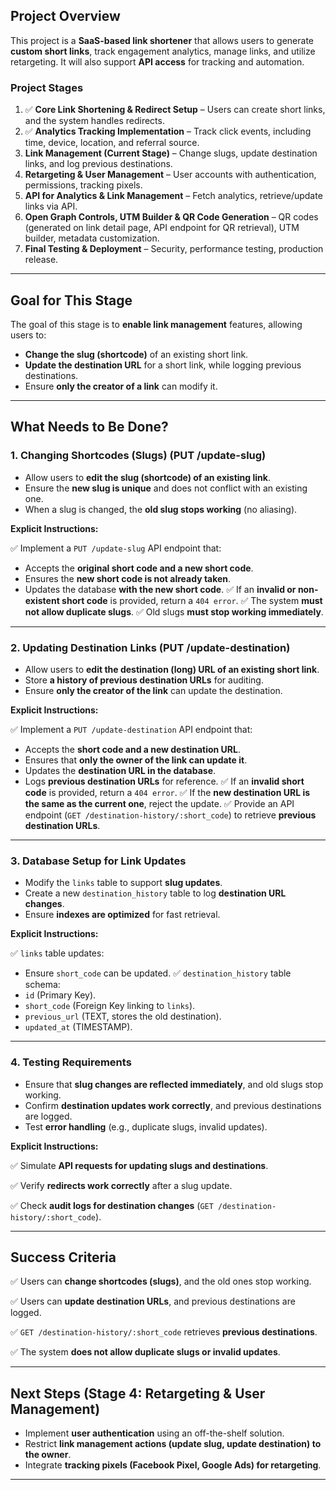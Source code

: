 ## **Project Overview**

This project is a **SaaS-based link shortener** that allows users to generate **custom short links**, track engagement analytics, manage links, and utilize retargeting. It will also support **API access** for tracking and automation.

### **Project Stages**

1. ✅ **Core Link Shortening & Redirect Setup** – Users can create short links, and the system handles redirects.
2. ✅ **Analytics Tracking Implementation** – Track click events, including time, device, location, and referral source.
3. **Link Management (Current Stage)** – Change slugs, update destination links, and log previous destinations.
4. **Retargeting & User Management** – User accounts with authentication, permissions, tracking pixels.
5. **API for Analytics & Link Management** – Fetch analytics, retrieve/update links via API.
6. **Open Graph Controls, UTM Builder & QR Code Generation** – QR codes (generated on link detail page, API endpoint for QR retrieval), UTM builder, metadata customization.
7. **Final Testing & Deployment** – Security, performance testing, production release.

---

## **Goal for This Stage**

The goal of this stage is to **enable link management** features, allowing users to:

- **Change the slug (shortcode)** of an existing short link.
- **Update the destination URL** for a short link, while logging previous destinations.
- Ensure **only the creator of a link** can modify it.

---

## **What Needs to Be Done?**

### **1. Changing Shortcodes (Slugs) (PUT /update-slug)**

- Allow users to **edit the slug (shortcode) of an existing link**.
- Ensure the **new slug is unique** and does not conflict with an existing one.
- When a slug is changed, the **old slug stops working** (no aliasing).

**Explicit Instructions:**

✅ Implement a `PUT /update-slug` API endpoint that:

- Accepts the **original short code and a new short code**.
- Ensures the **new short code is not already taken**.
- Updates the database **with the new short code**.
✅ If an **invalid or non-existent short code** is provided, return a `404 error`.
✅ The system **must not allow duplicate slugs**.
✅ Old slugs **must stop working immediately**.

---

### **2. Updating Destination Links (PUT /update-destination)**

- Allow users to **edit the destination (long) URL of an existing short link**.
- Store **a history of previous destination URLs** for auditing.
- Ensure **only the creator of the link** can update the destination.

**Explicit Instructions:**

✅ Implement a `PUT /update-destination` API endpoint that:

- Accepts the **short code and a new destination URL**.
- Ensures that **only the owner of the link can update it**.
- Updates the **destination URL in the database**.
- Logs **previous destination URLs** for reference.
✅ If an **invalid short code** is provided, return a `404 error`.
✅ If the **new destination URL is the same as the current one**, reject the update.
✅ Provide an API endpoint (`GET /destination-history/:short_code`) to retrieve **previous destination URLs**.

---

### **3. Database Setup for Link Updates**

- Modify the `links` table to support **slug updates**.
- Create a new `destination_history` table to log **destination URL changes**.
- Ensure **indexes are optimized** for fast retrieval.

**Explicit Instructions:**

✅ `links` table updates:

- Ensure `short_code` can be updated.
✅ `destination_history` table schema:
- `id` (Primary Key).
- `short_code` (Foreign Key linking to `links`).
- `previous_url` (TEXT, stores the old destination).
- `updated_at` (TIMESTAMP).

---

### **4. Testing Requirements**

- Ensure that **slug changes are reflected immediately**, and old slugs stop working.
- Confirm **destination updates work correctly**, and previous destinations are logged.
- Test **error handling** (e.g., duplicate slugs, invalid updates).

**Explicit Instructions:**

✅ Simulate **API requests for updating slugs and destinations**.

✅ Verify **redirects work correctly** after a slug update.

✅ Check **audit logs for destination changes** (`GET /destination-history/:short_code`).

---

## **Success Criteria**

✅ Users can **change shortcodes (slugs)**, and the old ones stop working.

✅ Users can **update destination URLs**, and previous destinations are logged.

✅ `GET /destination-history/:short_code` retrieves **previous destinations**.

✅ The system **does not allow duplicate slugs or invalid updates**.

---

## **Next Steps (Stage 4: Retargeting & User Management)**

- Implement **user authentication** using an off-the-shelf solution.
- Restrict **link management actions (update slug, update destination) to the owner**.
- Integrate **tracking pixels (Facebook Pixel, Google Ads) for retargeting**.

---